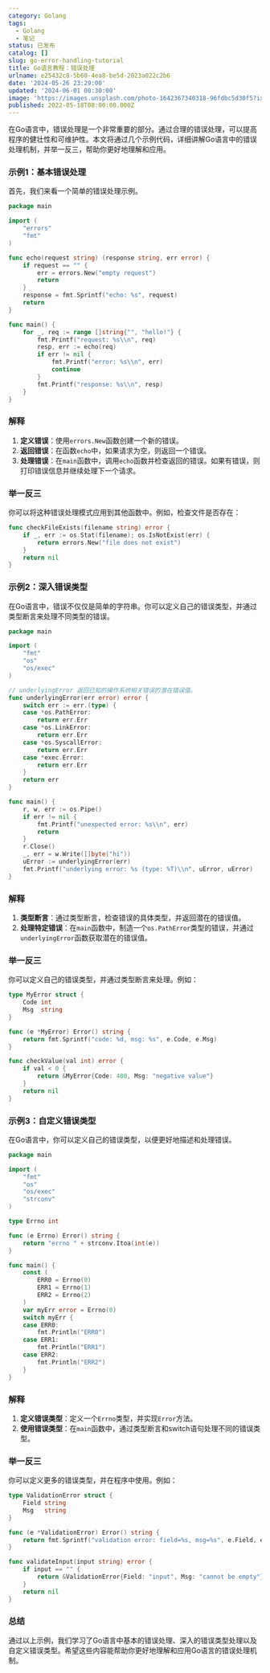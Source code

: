 ```yaml
---
category: Golang
tags:
  - Golang
  - 笔记
status: 已发布
catalog: []
slug: go-error-handling-tutorial
title: Go语言教程：错误处理
urlname: e25432c8-5b60-4ea8-be5d-2023a022c2b6
date: '2024-05-26 23:29:00'
updated: '2024-06-01 00:30:00'
image: 'https://images.unsplash.com/photo-1642367340318-96fdbc5d30f5?ixlib=rb-4.0.3&q=85&fm=jpg&crop=entropy&cs=srgb'
published: 2022-05-18T08:00:00.000Z
---
```


在Go语言中，错误处理是一个非常重要的部分。通过合理的错误处理，可以提高程序的健壮性和可维护性。本文将通过几个示例代码，详细讲解Go语言中的错误处理机制，并举一反三，帮助你更好地理解和应用。


### 示例1：基本错误处理


首先，我们来看一个简单的错误处理示例。


```go
package main

import (
	"errors"
	"fmt"
)

func echo(request string) (response string, err error) {
	if request == "" {
		err = errors.New("empty request")
		return
	}
	response = fmt.Sprintf("echo: %s", request)
	return
}

func main() {
	for _, req := range []string{"", "hello!"} {
		fmt.Printf("request: %s\\n", req)
		resp, err := echo(req)
		if err != nil {
			fmt.Printf("error: %s\\n", err)
			continue
		}
		fmt.Printf("response: %s\\n", resp)
	}
}

```


### 解释

1. **定义错误**：使用`errors.New`函数创建一个新的错误。
2. **返回错误**：在函数`echo`中，如果请求为空，则返回一个错误。
3. **处理错误**：在`main`函数中，调用`echo`函数并检查返回的错误。如果有错误，则打印错误信息并继续处理下一个请求。

### 举一反三


你可以将这种错误处理模式应用到其他函数中。例如，检查文件是否存在：


```go
func checkFileExists(filename string) error {
	if _, err := os.Stat(filename); os.IsNotExist(err) {
		return errors.New("file does not exist")
	}
	return nil
}

```


### 示例2：深入错误类型


在Go语言中，错误不仅仅是简单的字符串。你可以定义自己的错误类型，并通过类型断言来处理不同类型的错误。


```go
package main

import (
	"fmt"
	"os"
	"os/exec"
)

// underlyingError 返回已知的操作系统相关错误的潜在错误值。
func underlyingError(err error) error {
	switch err := err.(type) {
	case *os.PathError:
		return err.Err
	case *os.LinkError:
		return err.Err
	case *os.SyscallError:
		return err.Err
	case *exec.Error:
		return err.Err
	}
	return err
}

func main() {
	r, w, err := os.Pipe()
	if err != nil {
		fmt.Printf("unexpected error: %s\\n", err)
		return
	}
	r.Close()
	_, err = w.Write([]byte("hi"))
	uError := underlyingError(err)
	fmt.Printf("underlying error: %s (type: %T)\\n", uError, uError)
}

```


### 解释

1. **类型断言**：通过类型断言，检查错误的具体类型，并返回潜在的错误值。
2. **处理特定错误**：在`main`函数中，制造一个`os.PathError`类型的错误，并通过`underlyingError`函数获取潜在的错误值。

### 举一反三


你可以定义自己的错误类型，并通过类型断言来处理。例如：


```go
type MyError struct {
	Code int
	Msg  string
}

func (e *MyError) Error() string {
	return fmt.Sprintf("code: %d, msg: %s", e.Code, e.Msg)
}

func checkValue(val int) error {
	if val < 0 {
		return &MyError{Code: 400, Msg: "negative value"}
	}
	return nil
}

```


### 示例3：自定义错误类型


在Go语言中，你可以定义自己的错误类型，以便更好地描述和处理错误。


```go
package main

import (
	"fmt"
	"os"
	"os/exec"
	"strconv"
)

type Errno int

func (e Errno) Error() string {
	return "errno " + strconv.Itoa(int(e))
}

func main() {
	const (
		ERR0 = Errno(0)
		ERR1 = Errno(1)
		ERR2 = Errno(2)
	)
	var myErr error = Errno(0)
	switch myErr {
	case ERR0:
		fmt.Println("ERR0")
	case ERR1:
		fmt.Println("ERR1")
	case ERR2:
		fmt.Println("ERR2")
	}
}

```


### 解释

1. **定义错误类型**：定义一个`Errno`类型，并实现`Error`方法。
2. **使用错误类型**：在`main`函数中，通过类型断言和switch语句处理不同的错误类型。

### 举一反三


你可以定义更多的错误类型，并在程序中使用。例如：


```go
type ValidationError struct {
	Field string
	Msg   string
}

func (e *ValidationError) Error() string {
	return fmt.Sprintf("validation error: field=%s, msg=%s", e.Field, e.Msg)
}

func validateInput(input string) error {
	if input == "" {
		return &ValidationError{Field: "input", Msg: "cannot be empty"}
	}
	return nil
}

```


### 总结


通过以上示例，我们学习了Go语言中基本的错误处理、深入的错误类型处理以及自定义错误类型。希望这些内容能帮助你更好地理解和应用Go语言的错误处理机制。

